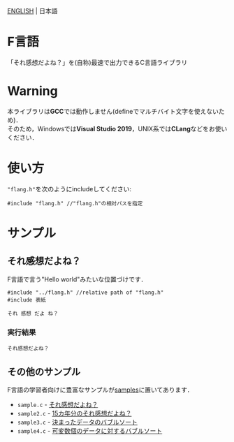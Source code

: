 [ENGLISH](https://github.com/NNCT3J/F-lang) | 日本語
# F言語
「それ感想だよね？」を(自称)最速で出力できるC言語ライブラリ

# Warning
本ライブラリは**GCC**では動作しません(defineでマルチバイト文字を使えないため)．  
そのため，Windowsでは**Visual Studio 2019**，UNIX系では**CLang**などをお使いください．

# 使い方
`"flang.h"`を次のようにincludeしてください:
```
#include "flang.h" //"flang.h"の相対パスを指定
```

# サンプル
## それ感想だよね？
F言語で言う"Hello world"みたいな位置づけです．
```
#include "../flang.h" //relative path of "flang.h"
#include 表紙

それ 感想 だよ ね？
```
### 実行結果
```
それ感想だよね？
```

## その他のサンプル
F言語の学習者向けに豊富なサンプルが[samples](https://github.com/NNCT3J/F-lang/blob/main/samples)に置いてあります．

- `sample.c` - [それ感想だよね？](https://github.com/NNCT3J/F-lang/blob/main/samples/sample.c)
- `sample2.c` - [15カ年分のそれ感想だよね？](https://github.com/NNCT3J/F-lang/blob/main/samples/sample2.c)
- `sample3.c` - [決まったデータのバブルソート](https://github.com/NNCT3J/F-lang/blob/main/samples/sample3.c)
- `sample4.c` - [可変数個のデータに対するバブルソート](https://github.com/NNCT3J/F-lang/blob/main/samples/sample4.c)